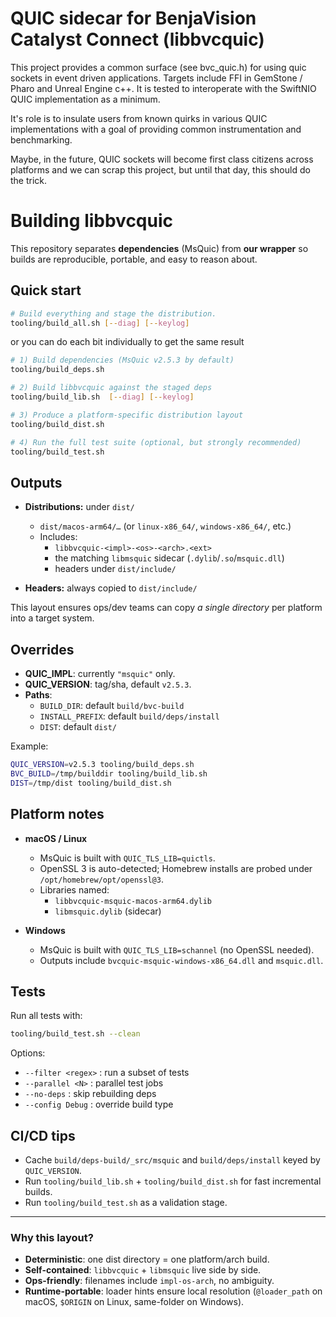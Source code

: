 # QUIC sidecar for BenjaVision Catalyst Connect (libbvcquic)

This project provides a common surface (see bvc_quic.h) for using quic sockets in event driven applications. Targets include FFI in GemStone / Pharo and Unreal Engine c++. It is tested to interoperate with the SwiftNIO QUIC implementation as a minimum.

It's role is to insulate users from known quirks in various QUIC implementations with a goal of providing common instrumentation and benchmarking.

Maybe, in the future, QUIC sockets will become first class citizens across platforms and we can scrap this project, but until that day, this should do the trick.

# Building libbvcquic

This repository separates **dependencies** (MsQuic) from **our wrapper** so builds are reproducible, portable, and easy to reason about.

## Quick start

```bash
# Build everything and stage the distribution.
tooling/build_all.sh [--diag] [--keylog]
```

or you can do each bit individually to get the same result

```bash
# 1) Build dependencies (MsQuic v2.5.3 by default)
tooling/build_deps.sh

# 2) Build libbvcquic against the staged deps
tooling/build_lib.sh  [--diag] [--keylog]

# 3) Produce a platform-specific distribution layout
tooling/build_dist.sh

# 4) Run the full test suite (optional, but strongly recommended)
tooling/build_test.sh
```

## Outputs

- **Distributions:** under `dist/`
  - `dist/macos-arm64/…` (or `linux-x86_64/`, `windows-x86_64/`, etc.)
  - Includes:
    - `libbvcquic-<impl>-<os>-<arch>.<ext>`  
    - the matching `libmsquic` sidecar (`.dylib`/`.so`/`msquic.dll`)  
    - headers under `dist/include/`

- **Headers:** always copied to `dist/include/`

This layout ensures ops/dev teams can copy *a single directory* per platform into a target system.

## Overrides

- **QUIC_IMPL**: currently `"msquic"` only.
- **QUIC_VERSION**: tag/sha, default `v2.5.3`.
- **Paths**:
  - `BUILD_DIR`: default `build/bvc-build`
  - `INSTALL_PREFIX`: default `build/deps/install`
  - `DIST`: default `dist/`

Example:
```bash
QUIC_VERSION=v2.5.3 tooling/build_deps.sh
BVC_BUILD=/tmp/builddir tooling/build_lib.sh
DIST=/tmp/dist tooling/build_dist.sh
```

## Platform notes

- **macOS / Linux**  
  - MsQuic is built with `QUIC_TLS_LIB=quictls`.  
  - OpenSSL 3 is auto-detected; Homebrew installs are probed under `/opt/homebrew/opt/openssl@3`.  
  - Libraries named:  
    - `libbvcquic-msquic-macos-arm64.dylib`  
    - `libmsquic.dylib` (sidecar)

- **Windows**  
  - MsQuic is built with `QUIC_TLS_LIB=schannel` (no OpenSSL needed).  
  - Outputs include `bvcquic-msquic-windows-x86_64.dll` and `msquic.dll`.

## Tests

Run all tests with:

```bash
tooling/build_test.sh --clean
```

Options:
- `--filter <regex>` : run a subset of tests
- `--parallel <N>`   : parallel test jobs
- `--no-deps`        : skip rebuilding deps
- `--config Debug`   : override build type

## CI/CD tips

- Cache `build/deps-build/_src/msquic` and `build/deps/install` keyed by `QUIC_VERSION`.  
- Run `tooling/build_lib.sh` + `tooling/build_dist.sh` for fast incremental builds.  
- Run `tooling/build_test.sh` as a validation stage.

---

### Why this layout?

- **Deterministic**: one dist directory = one platform/arch build.  
- **Self-contained**: `libbvcquic` + `libmsquic` live side by side.  
- **Ops-friendly**: filenames include `impl-os-arch`, no ambiguity.  
- **Runtime-portable**: loader hints ensure local resolution (`@loader_path` on macOS, `$ORIGIN` on Linux, same-folder on Windows).
